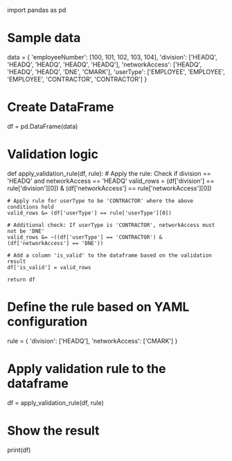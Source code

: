 import pandas as pd

# Sample data
data = {
    'employeeNumber': [100, 101, 102, 103, 104],
    'division': ['HEADQ', 'HEADQ', 'HEADQ', 'HEADQ', 'HEADQ'],
    'networkAccess': ['HEADQ', 'HEADQ', 'HEADQ', 'DNE', 'CMARK'],
    'userType': ['EMPLOYEE', 'EMPLOYEE', 'EMPLOYEE', 'CONTRACTOR', 'CONTRACTOR']
}

# Create DataFrame
df = pd.DataFrame(data)

# Validation logic
def apply_validation_rule(df, rule):
    # Apply the rule: Check if division == 'HEADQ' and networkAccess == 'HEADQ'
    valid_rows = (df['division'] == rule['division'][0]) & (df['networkAccess'] == rule['networkAccess'][0])
    
    # Apply rule for userType to be 'CONTRACTOR' where the above conditions hold
    valid_rows &= (df['userType'] == rule['userType'][0])
    
    # Additional check: If userType is 'CONTRACTOR', networkAccess must not be 'DNE'
    valid_rows &= ~((df['userType'] == 'CONTRACTOR') & (df['networkAccess'] == 'DNE'))

    # Add a column 'is_valid' to the dataframe based on the validation result
    df['is_valid'] = valid_rows

    return df

# Define the rule based on YAML configuration
rule = {
    'division': ['HEADQ'],
    'networkAccess': ['CMARK']
}

# Apply validation rule to the dataframe
df = apply_validation_rule(df, rule)

# Show the result
print(df)
